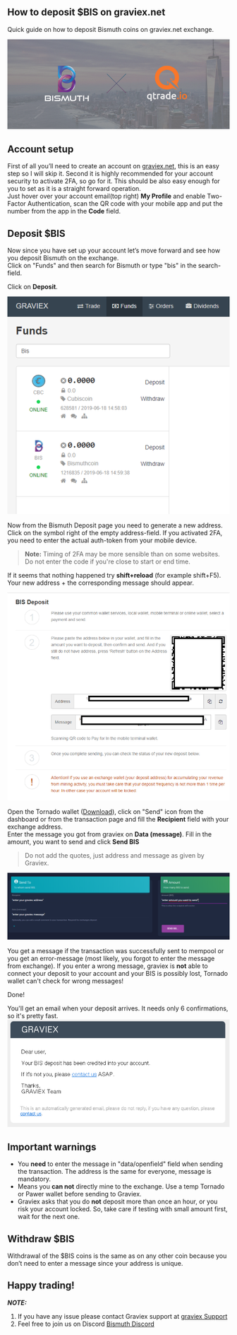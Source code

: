 ## How to deposit $BIS on graviex.net

Quick guide on how to deposit Bismuth coins on graviex.net exchange.

![Bis-qTrade](BismuthqTrade.png "Header")

## Account setup

First of all you’ll need to create an account on [graviex.net](https://graviex.net), this is an easy step so I will skip it.   Second it is highly recommended for your account security to activate 2FA, so go for it. This should be also easy enough for you to set as it is a straight forward operation.  
Just hover over your account email(top right) **My Profile** and enable Two-Factor Authentication, scan the QR code with your mobile app and put the number from the app in the **Code** field.

## Deposit $BIS

Now since you have set up your account let’s move forward and see how you deposit Bismuth on the exchange.  
Click on "Funds" and then search for Bismuth or type "bis" in the search-field.

Click on **Deposit**.

![graviex message](graviexDeposit1.png)

Now from the Bismuth Deposit page you need to generate a new address. Click on the symbol right of the empty address-field. If you activated 2FA, you need to enter the actual auth-token from your mobile device.

> **Note:** Timing of 2FA may be more sensible than on some websites. Do not enter the code if you're close to start or end time.

If it seems that nothing happened try **shift+reload** (for example shift+F5). Your new address + the corresponding message should appear.

![graviex message](graviexDeposit2.png)

Open the Tornado wallet ([Download](https://github.com/bismuthfoundation/TornadoWallet/releases)), click on "Send" icon from the dashboard or from the transaction page and fill the **Recipient** field with your exchange address.  
Enter the message you got from graviex on **Data (message)**. Fill in the amount, you want to send and click **Send BIS**  

> Do not add the quotes, just address and message as given by Graviex.

![graviex message](tornado_send_graviex.png )

You get a message if the transaction was successfully sent to mempool or you get an error-message (most likely, you forgot to enter the message from exchange). If you enter a wrong message, graviex is **not** able to connect your deposit to your account and your BIS is possibly lost, Tornado wallet can't check for wrong messages!

Done!

You'll get an email when your deposit arrives. It needs only 6 confirmations, so it's pretty fast.
![graviex confirmation](deposit-graviex.png)


## Important warnings

- You **need** to enter the message in "data/openfield" field when sending the transaction. The address is the same for everyone, message is mandatory.
- Means you **can not** directly mine to the exchange. Use a temp Tornado or Pawer wallet before sending to Graviex.
- Graviex asks that you do **not** deposit more than once an hour, or you risk your account locked. So, take care if testing with small amount first, wait for the next one.

## Withdraw $BIS 

Withdrawal of the $BIS coins is the same as on any other coin because you don’t need to enter a message since your address is unique.

## Happy trading!

***NOTE:***

1) If you have any issue please contact Graviex support at [graviex Support](<https://graviex.net/tickets>)  
2) Feel free to join us on Discord [Bismuth Discord](https://discord.gg/4tB3pYJ)
